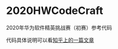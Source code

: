 # 2020HWCodeCraft
2020年华为软件精英挑战赛（初赛）参考代码 


代码具体说明可以看[知乎上的一篇文章](https://zhuanlan.zhihu.com/p/136785097)
